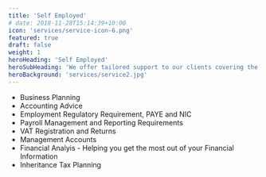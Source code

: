 ```yaml
---
title: 'Self Employed'
# date: 2018-11-28T15:14:39+10:00
icon: 'services/service-icon-6.png'
featured: true
draft: false
weight: 1
heroHeading: 'Self Employed'
heroSubHeading: 'We offer tailored support to our clients covering the areas your business require.'
heroBackground: 'services/service2.jpg'
---
```


+ Business Planning
+ Accounting Advice
+ Employment Regulatory Requirement, PAYE and NIC
+ Payroll Management and Reporting Requirements
+ VAT Registration and Returns
+ Management Accounts
+ Financial Analyis - Helping you get the most out of your Financial Information
+ Inheritance Tax Planning